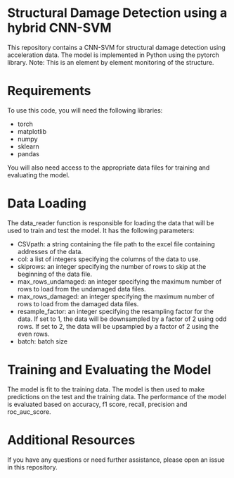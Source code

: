 # Structural Damage Detection using a hybrid CNN-SVM
This repository contains a CNN-SVM for structural damage detection using acceleration data. The model is implemented in Python using the pytorch library.
Note: This is an element by element monitoring of the structure.

# Requirements
To use this code, you will need the following libraries:

* torch
* matplotlib
* numpy
* sklearn
* pandas

You will also need access to the appropriate data files for training and evaluating the model.

# Data Loading
The data_reader function is responsible for loading the data that will be used to train and test the model. It has the following parameters:

* CSVpath: a string containing the file path to the excel file containing addresses of the data.
* col: a list of integers specifying the columns of the data to use.
* skiprows: an integer specifying the number of rows to skip at the beginning of the data file.
* max_rows_undamaged: an integer specifying the maximum number of rows to load from the undamaged data files.
* max_rows_damaged: an integer specifying the maximum number of rows to load from the damaged data files.
* resample_factor: an integer specifying the resampling factor for the data. If set to 1, the data will be downsampled by a factor of 2 using odd rows. If set to 2, the data will be upsampled by a factor of 2 using the even rows.
* batch: batch size

# Training and Evaluating the Model
The model is fit to the training data. The model is then used to make predictions on the test and the training data. The performance of the model is evaluated based on accuracy, f1 score, recall, precision and roc_auc_score.

# Additional Resources
If you have any questions or need further assistance, please open an issue in this repository.
